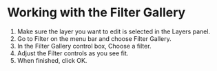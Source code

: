 # Working with the Filter Gallery

1. Make sure the layer you want to edit is selected in the Layers panel.
2. Go to Filter on the menu bar and choose Filter Gallery.
3. In the Filter Gallery control box, Choose a filter.
4. Adjust the Filter controls as you see fit.
5. When finished, click OK.

